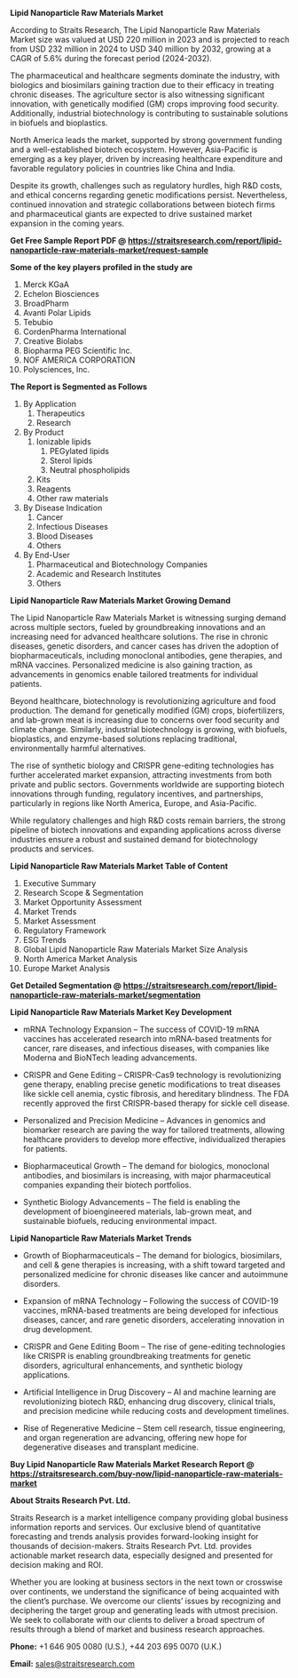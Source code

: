 <p><strong>Lipid Nanoparticle Raw Materials Market</strong></p>
<p>According to Straits Research, The Lipid Nanoparticle Raw Materials Market size was valued at USD 220 million in 2023 and is projected to reach from USD 232 million in 2024 to USD 340 million by 2032, growing at a CAGR of 5.6% during the forecast period (2024-2032).</p>
<p>The pharmaceutical and healthcare segments dominate the industry, with biologics and biosimilars gaining traction due to their efficacy in treating chronic diseases. The agriculture sector is also witnessing significant innovation, with genetically modified (GM) crops improving food security. Additionally, industrial biotechnology is contributing to sustainable solutions in biofuels and bioplastics.</p>
<p>North America leads the market, supported by strong government funding and a well-established biotech ecosystem. However, Asia-Pacific is emerging as a key player, driven by increasing healthcare expenditure and favorable regulatory policies in countries like China and India.</p>
<p>Despite its growth, challenges such as regulatory hurdles, high R&amp;D costs, and ethical concerns regarding genetic modifications persist. Nevertheless, continued innovation and strategic collaborations between biotech firms and pharmaceutical giants are expected to drive sustained market expansion in the coming years.</p>
<p><strong>Get Free Sample Report PDF @ <a href=https://straitsresearch.com/report/lipid-nanoparticle-raw-materials-market/request-sample>https://straitsresearch.com/report/lipid-nanoparticle-raw-materials-market/request-sample</a></strong></p>
<div><strong>Some of the key players profiled in the study are</strong></div>
<p><ol>
<li>Merck KGaA</li>
<li>Echelon Biosciences</li>
<li>BroadPharm</li>
<li>Avanti Polar Lipids</li>
<li>Tebubio</li>
<li>CordenPharma International</li>
<li>Creative Biolabs</li>
<li>Biopharma PEG Scientific Inc.</li>
<li>NOF AMERICA CORPORATION</li>
<li>Polysciences, Inc.</li>
</ol></p>
<p><strong>The Report is Segmented as Follows</strong></p>
<p><ol>
<li>By Application
<ol>
<li>Therapeutics</li>
<li>Research</li>
</ol>
</li>
<li>By Product
<ol>
<li>Ionizable lipids
<ol>
<li>PEGylated lipids</li>
<li>Sterol lipids</li>
<li>Neutral phospholipids</li>
</ol>
</li>
<li>Kits</li>
<li>Reagents</li>
<li>Other raw materials</li>
</ol>
</li>
<li>By Disease Indication
<ol>
<li>Cancer</li>
<li>Infectious Diseases</li>
<li>Blood Diseases</li>
<li>Others</li>
</ol>
</li>
<li>By End-User
<ol>
<li>Pharmaceutical and Biotechnology Companies</li>
<li>Academic and Research Institutes</li>
<li>Others</li>
</ol>
</li>
</ol></p>
<p><strong>Lipid Nanoparticle Raw Materials Market Growing Demand</strong></p>
<p>The Lipid Nanoparticle Raw Materials Market is witnessing surging demand across multiple sectors, fueled by groundbreaking innovations and an increasing need for advanced healthcare solutions. The rise in chronic diseases, genetic disorders, and cancer cases has driven the adoption of biopharmaceuticals, including monoclonal antibodies, gene therapies, and mRNA vaccines. Personalized medicine is also gaining traction, as advancements in genomics enable tailored treatments for individual patients.</p>
<p>Beyond healthcare, biotechnology is revolutionizing agriculture and food production. The demand for genetically modified (GM) crops, biofertilizers, and lab-grown meat is increasing due to concerns over food security and climate change. Similarly, industrial biotechnology is growing, with biofuels, bioplastics, and enzyme-based solutions replacing traditional, environmentally harmful alternatives.</p>
<p>The rise of synthetic biology and CRISPR gene-editing technologies has further accelerated market expansion, attracting investments from both private and public sectors. Governments worldwide are supporting biotech innovations through funding, regulatory incentives, and partnerships, particularly in regions like North America, Europe, and Asia-Pacific.</p>
<p>While regulatory challenges and high R&amp;D costs remain barriers, the strong pipeline of biotech innovations and expanding applications across diverse industries ensure a robust and sustained demand for biotechnology products and services.</p>
<p><strong>Lipid Nanoparticle Raw Materials Market Table of Content</strong></p>
<ol>
<li>Executive Summary</li>
<li>Research Scope &amp; Segmentation</li>
<li>Market Opportunity Assessment</li>
<li>Market Trends</li>
<li>Market Assessment</li>
<li>Regulatory Framework</li>
<li>ESG Trends</li>
<li>Global Lipid Nanoparticle Raw Materials Market Size Analysis</li>
<li>North America Market Analysis</li>
<li>Europe Market Analysis</li>
</ol>
<p><strong>Get Detailed Segmentation @ <a href=https://straitsresearch.com/report/lipid-nanoparticle-raw-materials-market/segmentation>https://straitsresearch.com/report/lipid-nanoparticle-raw-materials-market/segmentation</a></strong></p>
<p><strong>Lipid Nanoparticle Raw Materials Market Key Development</strong></p>
<ul>
<li><p>mRNA Technology Expansion &ndash; The success of COVID-19 mRNA vaccines has accelerated research into mRNA-based treatments for cancer, rare diseases, and infectious diseases, with companies like Moderna and BioNTech leading advancements.</p></li>
<li><p>CRISPR and Gene Editing &ndash; CRISPR-Cas9 technology is revolutionizing gene therapy, enabling precise genetic modifications to treat diseases like sickle cell anemia, cystic fibrosis, and hereditary blindness. The FDA recently approved the first CRISPR-based therapy for sickle cell disease.</p></li>
<li><p>Personalized and Precision Medicine &ndash; Advances in genomics and biomarker research are paving the way for tailored treatments, allowing healthcare providers to develop more effective, individualized therapies for patients.</p></li>
<li><p>Biopharmaceutical Growth &ndash; The demand for biologics, monoclonal antibodies, and biosimilars is increasing, with major pharmaceutical companies expanding their biotech portfolios.</p></li>
<li><p>Synthetic Biology Advancements &ndash; The field is enabling the development of bioengineered materials, lab-grown meat, and sustainable biofuels, reducing environmental impact.</p></li>
</ul>
<p><strong>Lipid Nanoparticle Raw Materials Market Trends</strong></p>
<ul>
<li>
<p>Growth of Biopharmaceuticals &ndash; The demand for biologics, biosimilars, and cell &amp; gene therapies is increasing, with a shift toward targeted and personalized medicine for chronic diseases like cancer and autoimmune disorders.</p>
</li>
<li>
<p>Expansion of mRNA Technology &ndash; Following the success of COVID-19 vaccines, mRNA-based treatments are being developed for infectious diseases, cancer, and rare genetic disorders, accelerating innovation in drug development.</p>
</li>
<li>
<p>CRISPR and Gene Editing Boom &ndash; The rise of gene-editing technologies like CRISPR is enabling groundbreaking treatments for genetic disorders, agricultural enhancements, and synthetic biology applications.</p>
</li>
<li>
<p>Artificial Intelligence in Drug Discovery &ndash; AI and machine learning are revolutionizing biotech R&amp;D, enhancing drug discovery, clinical trials, and precision medicine while reducing costs and development timelines.</p>
</li>
<li>
<p>Rise of Regenerative Medicine &ndash; Stem cell research, tissue engineering, and organ regeneration are advancing, offering new hope for degenerative diseases and transplant medicine.</p>
</li>
</ul>
<p><strong>Buy Lipid Nanoparticle Raw Materials Market Research Report @ <a href=https://straitsresearch.com/buy-now/lipid-nanoparticle-raw-materials-market>https://straitsresearch.com/buy-now/lipid-nanoparticle-raw-materials-market</a></strong></p>
<p><strong>About Straits Research Pvt. Ltd.</strong></p>
<p>Straits Research is a market intelligence company providing global business information reports and services. Our exclusive blend of quantitative forecasting and trends analysis provides forward-looking insight for thousands of decision-makers. Straits Research Pvt. Ltd. provides actionable market research data, especially designed and presented for decision making and ROI.</p>
<p>Whether you are looking at business sectors in the next town or crosswise over continents, we understand the significance of being acquainted with the client&rsquo;s purchase. We overcome our clients&rsquo; issues by recognizing and deciphering the target group and generating leads with utmost precision. We seek to collaborate with our clients to deliver a broad spectrum of results through a blend of market and business research approaches.</p>
<p><strong>Phone:</strong>&nbsp;+1 646 905 0080 (U.S.), +44 203 695 0070 (U.K.)</p>
<p><strong>Email:</strong>&nbsp;<a href=mailto:sales@straitsresearch.com><u>sales@straitsresearch.com</u></a></p>
